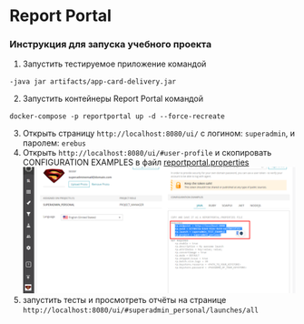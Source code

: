 # Report Portal
### Инструкция для запуска учебного проекта
1. Запустить тестируемое приложение командой
```
-java jar artifacts/app-card-delivery.jar
```
2. Запустить контейнеры Report Portal командой
```
docker-compose -p reportportal up -d --force-recreate
```
3. Открыть страницу `http://localhost:8080/ui/` с логином: `superadmin`, и паролем: `erebus`
4. Открыть `http://localhost:8080/ui/#user-profile` и скопировать CONFIGURATION EXAMPLES в файл [reportportal.properties](../.src/test/resources/reportportal.properties)
![](Screenshot1.png)
5. запустить тесты и просмотреть отчёты на странице `http://localhost:8080/ui/#superadmin_personal/launches/all`
